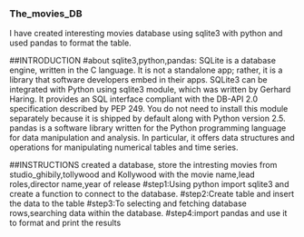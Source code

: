 ### The_movies_DB
I have created interesting movies database using sqlite3 with python and used pandas to format the table.

##INTRODUCTION
#about sqlite3,python,pandas:
SQLite is a database engine, written in the C language. It is not a standalone app; rather, it is a library that software developers embed in their apps.
SQLite3 can be integrated with Python using sqlite3 module, which was written by Gerhard Haring.
It provides an SQL interface compliant with the DB-API 2.0 specification described by PEP 249.
You do not need to install this module separately because it is shipped by default along with Python version 2.5.
pandas is a software library written for the Python programming language for data manipulation and analysis. 
In particular, it offers data structures and operations for manipulating numerical tables and time series.

##INSTRUCTIONS
created a database, store the intresting movies from studio_ghibily,tollywood and Kollywood with the movie name,lead roles,director name,year of release
#step1:Using python import sqlite3 and create a function to connect to the database.
#step2:Create table and insert the data to the table
#step3:To selecting and fetching database rows,searching data within the database.
#step4:import pandas and use it to format and print the results
